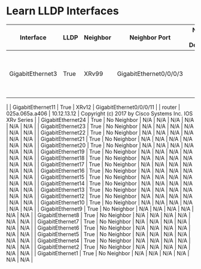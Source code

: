 
# Learn LLDP Interfaces
| Interface | LLDP | Neighbor | Neighbor Port | Neighbor Port Description | Capabilities | Chassis ID | Management Address | System Description |
| --------- | ---- | -------- | ------------- | ------------------------- | ------------ | ---------- | ------------------ | ------------------ |
| GigabitEthernet3 | True | XRv99 | GigabitEthernet0/0/0/3 |  | router | 0232.06be.0c06 | 10.13.99.99 | Copyright (c) 2017 by Cisco Systems  Inc.  IOS XRv Series
 |
| GigabitEthernet11 | True | XRv12 | GigabitEthernet0/0/0/11 |  | router | 025a.065a.a406 | 10.12.13.12 | Copyright (c) 2017 by Cisco Systems  Inc.  IOS XRv Series
 |
| GigabitEthernet24 | True | No Neighbor | N/A | N/A | N/A | N/A | N/A | N/A |
| GigabitEthernet23 | True | No Neighbor | N/A | N/A | N/A | N/A | N/A | N/A |
| GigabitEthernet22 | True | No Neighbor | N/A | N/A | N/A | N/A | N/A | N/A |
| GigabitEthernet21 | True | No Neighbor | N/A | N/A | N/A | N/A | N/A | N/A |
| GigabitEthernet20 | True | No Neighbor | N/A | N/A | N/A | N/A | N/A | N/A |
| GigabitEthernet19 | True | No Neighbor | N/A | N/A | N/A | N/A | N/A | N/A |
| GigabitEthernet18 | True | No Neighbor | N/A | N/A | N/A | N/A | N/A | N/A |
| GigabitEthernet17 | True | No Neighbor | N/A | N/A | N/A | N/A | N/A | N/A |
| GigabitEthernet16 | True | No Neighbor | N/A | N/A | N/A | N/A | N/A | N/A |
| GigabitEthernet15 | True | No Neighbor | N/A | N/A | N/A | N/A | N/A | N/A |
| GigabitEthernet14 | True | No Neighbor | N/A | N/A | N/A | N/A | N/A | N/A |
| GigabitEthernet13 | True | No Neighbor | N/A | N/A | N/A | N/A | N/A | N/A |
| GigabitEthernet12 | True | No Neighbor | N/A | N/A | N/A | N/A | N/A | N/A |
| GigabitEthernet10 | True | No Neighbor | N/A | N/A | N/A | N/A | N/A | N/A |
| GigabitEthernet9 | True | No Neighbor | N/A | N/A | N/A | N/A | N/A | N/A |
| GigabitEthernet8 | True | No Neighbor | N/A | N/A | N/A | N/A | N/A | N/A |
| GigabitEthernet7 | True | No Neighbor | N/A | N/A | N/A | N/A | N/A | N/A |
| GigabitEthernet6 | True | No Neighbor | N/A | N/A | N/A | N/A | N/A | N/A |
| GigabitEthernet5 | True | No Neighbor | N/A | N/A | N/A | N/A | N/A | N/A |
| GigabitEthernet4 | True | No Neighbor | N/A | N/A | N/A | N/A | N/A | N/A |
| GigabitEthernet2 | True | No Neighbor | N/A | N/A | N/A | N/A | N/A | N/A |
| GigabitEthernet1 | True | No Neighbor | N/A | N/A | N/A | N/A | N/A | N/A |
